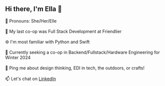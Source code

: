 <h2> Hi there, I'm Ella 👋</h2>

🌻 Pronouns: She/Her/Elle
<br></br>
💼 My last co-op was Full Stack Development at Friendlier
<br></br>
⚙️ I'm most familiar with Python and Swift
<br></br>
👀 Currently seeking a co-op in Backend/Fullstack/Hardware Engineering for Winter 2024
<br></br>
💬 Ping me about design thinking, EDI in tech, the outdoors, or crafts!
<br></br>
📫 Let's chat on <a target="_blank" href = https://www.linkedin.com/in/ella-smith980/> LinkedIn </a>

